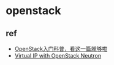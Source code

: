 # openstack

## ref
+ [OpenStack入门科普，看这一篇就够啦](https://zhuanlan.zhihu.com/p/35598437)
+ [Virtual IP with OpenStack Neutron](https://medium.com/@nuriel_25979/virtual-ip-with-openstack-neutron-dd9378a48bdf)
